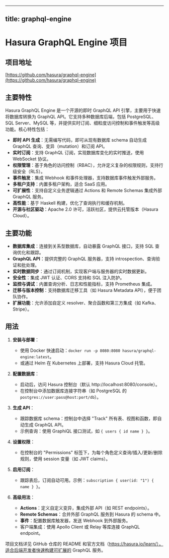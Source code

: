 
---
title: graphql-engine
---

# Hasura GraphQL Engine 项目

## 项目地址
[https://github.com/hasura/graphql-engine](https://github.com/hasura/graphql-engine)

## 主要特性
Hasura GraphQL Engine 是一个开源的即时 GraphQL API 引擎，主要用于快速将数据库转换为 GraphQL API。它支持多种数据库后端，包括 PostgreSQL、SQL Server、MySQL 等，并提供实时订阅、细粒度访问控制和事件触发等高级功能。核心特性包括：
- **即时 API 生成**：无需编写代码，即可从现有数据库 schema 自动生成 GraphQL 查询、变异（mutation）和订阅 API。
- **实时订阅**：支持 GraphQL 订阅，实现数据库变化的实时推送，使用 WebSocket 协议。
- **权限管理**：基于角色的访问控制（RBAC），允许定义复杂的权限规则，支持行级安全（RLS）。
- **事件触发**：集成 Webhook 和事件处理器，支持数据库事件触发外部服务。
- **多租户支持**：内置多租户架构，适合 SaaS 应用。
- **可扩展性**：支持自定义业务逻辑通过 Actions 和 Remote Schemas 集成外部 GraphQL 服务。
- **高性能**：基于 Haskell 构建，优化了查询执行和缓存机制。
- **开源与社区驱动**：Apache 2.0 许可，活跃社区，提供云托管版本（Hasura Cloud）。

## 主要功能
- **数据库集成**：连接到关系型数据库，自动暴露 GraphQL 接口，支持 SQL 查询优化和跟踪。
- **GraphQL API**：提供完整的 GraphQL 服务器，支持 introspection、查询验证和批处理。
- **实时数据同步**：通过订阅机制，实现客户端与服务器的实时数据更新。
- **安全性**：集成 JWT 认证、CORS 支持和 SQL 注入防护。
- **监控与调试**：内置查询分析、日志和性能指标，支持 Prometheus 集成。
- **迁移与版本控制**：支持数据库迁移工具（如 Hasura Metadata API），便于团队协作。
- **扩展功能**：允许添加自定义 resolver、聚合函数和第三方集成（如 Kafka、Stripe）。

## 用法
1. **安装与部署**：
   - 使用 Docker 快速启动：`docker run -p 8080:8080 hasura/graphql-engine:latest`。
   - 或通过 Helm 在 Kubernetes 上部署，支持 Hasura Cloud 托管。

2. **配置数据库**：
   - 启动后，访问 Hasura 控制台（默认 http://localhost:8080/console）。
   - 在控制台中添加数据库连接字符串（如 PostgreSQL 的 `postgres://user:pass@host:port/db`）。

3. **生成 API**：
   - 跟踪数据库 schema：控制台中选择 "Track" 所有表、视图和函数，即自动生成 GraphQL API。
   - 示例查询：使用 GraphiQL 接口测试，如 `{ users { id name } }`。

4. **设置权限**：
   - 在控制台的 "Permissions" 标签下，为每个角色定义查询/插入/更新/删除规则，使用 session 变量（如 JWT claims）。

5. **启用订阅**：
   - 跟踪表后，订阅自动可用。示例：`subscription { user(id: "1") { name } }`。

6. **高级用法**：
   - **Actions**：定义自定义变异，集成外部 API（如 REST endpoints）。
   - **Remote Schemas**：合并外部 GraphQL 服务到 Hasura 的 schema 中。
   - **事件**：配置数据库触发器，发送 Webhook 到外部服务。
   - 客户端集成：使用 Apollo Client 或 Relay 等库连接 GraphQL endpoint。

项目文档详见 GitHub 仓库的 README 和官方文档（https://hasura.io/learn/），适合后端开发者快速构建可扩展的 GraphQL 服务。